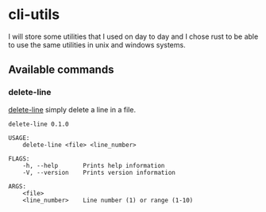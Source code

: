 # cli-utils
I will store some utilities that I used on day to day and I chose rust to be able to use the same utilities in unix and windows systems.

## Available commands
### delete-line
[delete-line](src/delete_line.rs) simply delete a line in a file.
```
delete-line 0.1.0

USAGE:
    delete-line <file> <line_number>

FLAGS:
    -h, --help       Prints help information
    -V, --version    Prints version information

ARGS:
    <file>           
    <line_number>    Line number (1) or range (1-10)
```
